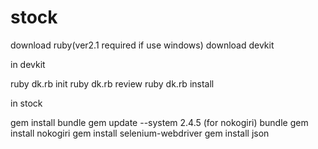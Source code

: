 stock
=====

download ruby(ver2.1 required if use windows)
download devkit

in devkit

ruby dk.rb init
ruby dk.rb review
ruby dk.rb install

in stock

gem install bundle
gem update --system 2.4.5 (for nokogiri)
bundle
gem install nokogiri
gem install selenium-webdriver
gem install json

